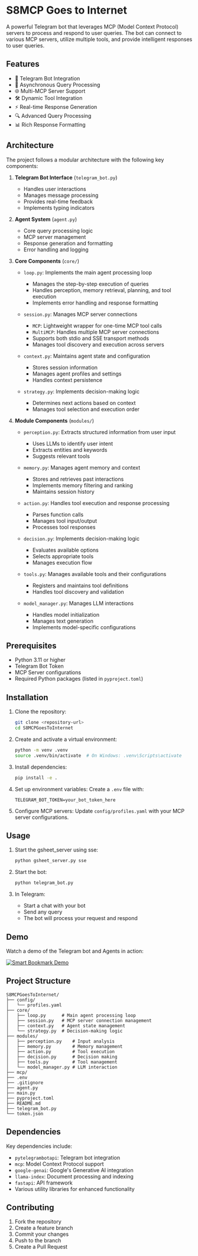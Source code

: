 # S8MCP Goes to Internet

A powerful Telegram bot that leverages MCP (Model Context Protocol) servers to process and respond to user queries. The bot can connect to various MCP servers, utilize multiple tools, and provide intelligent responses to user queries.

## Features

- 🤖 Telegram Bot Integration
- 🔄 Asynchronous Query Processing
- 🌐 Multi-MCP Server Support
- 🛠️ Dynamic Tool Integration
- ⚡ Real-time Response Generation
- 🔍 Advanced Query Processing
- 📊 Rich Response Formatting

## Architecture

The project follows a modular architecture with the following key components:

1. **Telegram Bot Interface** (`telegram_bot.py`)
   - Handles user interactions
   - Manages message processing
   - Provides real-time feedback
   - Implements typing indicators

2. **Agent System** (`agent.py`)
   - Core query processing logic
   - MCP server management
   - Response generation and formatting
   - Error handling and logging

3. **Core Components** (`core/`)
   - `loop.py`: Implements the main agent processing loop
     - Manages the step-by-step execution of queries
     - Handles perception, memory retrieval, planning, and tool execution
     - Implements error handling and response formatting
   
   - `session.py`: Manages MCP server connections
     - `MCP`: Lightweight wrapper for one-time MCP tool calls
     - `MultiMCP`: Handles multiple MCP server connections
     - Supports both stdio and SSE transport methods
     - Manages tool discovery and execution across servers
   
   - `context.py`: Maintains agent state and configuration
     - Stores session information
     - Manages agent profiles and settings
     - Handles context persistence
   
   - `strategy.py`: Implements decision-making logic
     - Determines next actions based on context
     - Manages tool selection and execution order

4. **Module Components** (`modules/`)
   - `perception.py`: Extracts structured information from user input
     - Uses LLMs to identify user intent
     - Extracts entities and keywords
     - Suggests relevant tools
   
   - `memory.py`: Manages agent memory and context
     - Stores and retrieves past interactions
     - Implements memory filtering and ranking
     - Maintains session history
   
   - `action.py`: Handles tool execution and response processing
     - Parses function calls
     - Manages tool input/output
     - Processes tool responses
   
   - `decision.py`: Implements decision-making logic
     - Evaluates available options
     - Selects appropriate tools
     - Manages execution flow
   
   - `tools.py`: Manages available tools and their configurations
     - Registers and maintains tool definitions
     - Handles tool discovery and validation
   
   - `model_manager.py`: Manages LLM interactions
     - Handles model initialization
     - Manages text generation
     - Implements model-specific configurations

## Prerequisites

- Python 3.11 or higher
- Telegram Bot Token
- MCP Server configurations
- Required Python packages (listed in `pyproject.toml`)

## Installation

1. Clone the repository:
   ```bash
   git clone <repository-url>
   cd S8MCPGoesToInternet
   ```

2. Create and activate a virtual environment:
   ```bash
   python -m venv .venv
   source .venv/bin/activate  # On Windows: .venv\Scripts\activate
   ```

3. Install dependencies:
   ```bash
   pip install -e .
   ```

4. Set up environment variables:
   Create a `.env` file with:
   ```
   TELEGRAM_BOT_TOKEN=your_bot_token_here
   ```

5. Configure MCP servers:
   Update `config/profiles.yaml` with your MCP server configurations.

## Usage

1. Start the gsheet_server using sse:
   ```bash
   python gsheet_server.py sse
   ```

2. Start the bot:
   ```bash
   python telegram_bot.py
   ```

3. In Telegram:
   - Start a chat with your bot
   - Send any query
   - The bot will process your request and respond

## Demo

Watch a demo of the Telegram bot and Agents in action:

[![Smart Bookmark Demo](https://img.youtube.com/vi/HSb1GKVXMnE/0.jpg)](https://youtu.be/HSb1GKVXMnE)


## Project Structure

```
S8MCPGoesToInternet/
├── config/
│   └── profiles.yaml
├── core/
│   ├── loop.py      # Main agent processing loop
│   ├── session.py   # MCP server connection management
│   ├── context.py   # Agent state management
│   └── strategy.py  # Decision-making logic
├── modules/
│   ├── perception.py    # Input analysis
│   ├── memory.py        # Memory management
│   ├── action.py        # Tool execution
│   ├── decision.py      # Decision making
│   ├── tools.py         # Tool management
│   └── model_manager.py # LLM interaction
├── mcp/
├── .env
├── .gitignore
├── agent.py
├── main.py
├── pyproject.toml
├── README.md
├── telegram_bot.py
└── token.json
```

## Dependencies

Key dependencies include:
- `pytelegrambotapi`: Telegram bot integration
- `mcp`: Model Context Protocol support
- `google-genai`: Google's Generative AI integration
- `llama-index`: Document processing and indexing
- `fastapi`: API framework
- Various utility libraries for enhanced functionality

## Contributing

1. Fork the repository
2. Create a feature branch
3. Commit your changes
4. Push to the branch
5. Create a Pull Request




